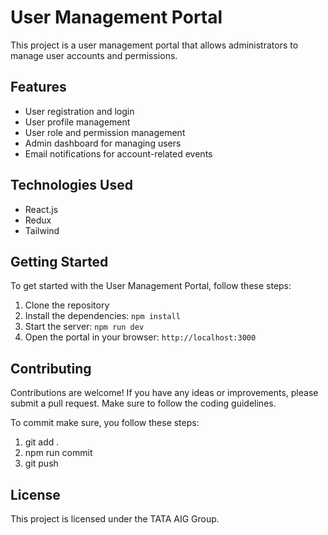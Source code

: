 # User Management Portal

This project is a user management portal that allows administrators to manage user accounts and permissions.

## Features

- User registration and login
- User profile management
- User role and permission management
- Admin dashboard for managing users
- Email notifications for account-related events

## Technologies Used

- React.js
- Redux
- Tailwind

## Getting Started

To get started with the User Management Portal, follow these steps:

1. Clone the repository
2. Install the dependencies: `npm install`
3. Start the server: `npm run dev`
4. Open the portal in your browser: `http://localhost:3000`

## Contributing

Contributions are welcome! If you have any ideas or improvements, please submit a pull request. Make sure to follow the coding guidelines.

To commit make sure, you follow these steps: 
1. git add .
2. npm run commit
3. git push

## License

This project is licensed under the TATA AIG Group.